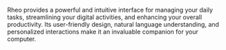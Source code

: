 Rheo provides a powerful and intuitive interface for managing your daily tasks, streamlining your digital activities, and enhancing your overall productivity. Its user-friendly design, natural language understanding, and personalized interactions make it an invaluable companion for your computer.
